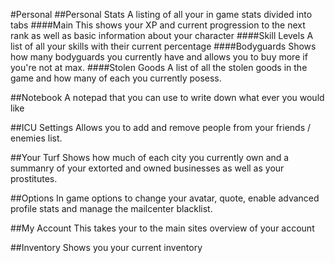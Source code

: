 #Personal
##Personal Stats
A listing of all your in game stats divided into tabs
####Main
This shows your XP and current progression to the next rank as well as basic information about your character
####Skill Levels
A list of all your skills with their current percentage
####Bodyguards
Shows how many bodyguards you currently have and allows you to buy more if you're not at max.
####Stolen Goods
A list of all the stolen goods in the game and how many of each you currently posess.  

##Notebook
A notepad that you can use to write down what ever you would like

##ICU Settings
Allows you to add and remove people from your friends / enemies list.

##Your Turf
Shows how much of each city you currently own and a summanry of your extorted and owned businesses as well as your prostitutes.

##Options
In game options to change your avatar, quote, enable advanced profile stats and manage the mailcenter blacklist.

##My Account
This takes your to the main sites overview of your account

##Inventory
Shows you your current inventory
